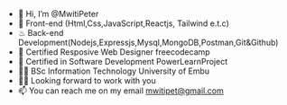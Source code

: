 - 👋  Hi, I’m @MwitiPeter
- 👀  Front-end (Html,Css,JavaScript,Reactjs, Tailwind e.t.c)
- ♨ Back-end Development(Nodejs,Expressjs,Mysql,MongoDB,Postman,Git&Github)
- 🌱  Certified Resposive Web Designer freecodecamp 
- 💞️  Certified in Software Development PowerLearnProject
- 🕵🏿  BSc Information  Technology University of Embu
- 👨‍💻  Looking forward to work with you
- 📫  You can reach me on my email mwitipet@gmail.com 

<!---
MwitiPeter/MwitiPeter is a ✨ special ✨ repository because its `README.md` (this file) appears on your GitHub profile.
You can click the Preview link to take a look at your changes.
--->
